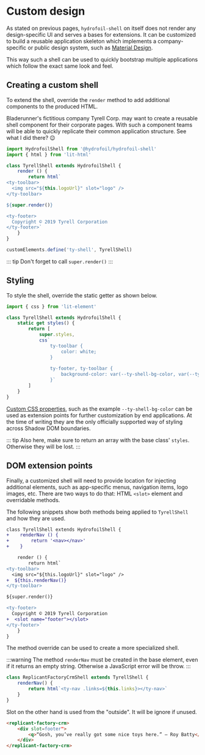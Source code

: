 # Custom design

As stated on previous pages, `hydrofoil-shell` on itself does not render any design-specific UI and
serves a bases for extensions. It can be customized to build a reusable application skeleton which
implements a company-specific or public design system, such as [Material Design](./material-design.md).

This way such a shell can be used to quickly bootstrap multiple applications which follow the exact same
look and feel.

## Creating a custom shell 

To extend the shell, override the `render` method to add additional components to the produced HTML.

Bladerunner's  fictitious company Tyrell Corp. may want to create a reusable shell component for
their corporate pages. With such a component teams will be able to quickly replicate their common
application structure. See what I did there? :wink:

```js
import HydrofoilShell from '@hydrofoil/hydrofoil-shell'
import { html } from 'lit-html'

class TyrellShell extends HydrofoilShell {
    render () {
        return html`
<ty-toolbar>
  <img src="${this.logoUrl}" slot="logo" />
</ty-toolbar>

${super.render()}

<ty-footer>
  Copyright © 2019 Tyrell Corporation
</ty-footer>`
    }
} 

customElements.define('ty-shell', TyrellShell)
```

::: tip
Don't forget to call `super.render()`
:::

## Styling

To style the shell, override the static getter as shown below.

```js
import { css } from 'lit-element'

class TyrellShell extends HydrofoilShell {
    static get styles() {
        return [
            super.styles,
            css`
                ty-toolbar {
                    color: white;
                }
                
                ty-footer, ty-toolbar {
                    background-color: var(--ty-shell-bg-color, var(--ty-color-orange-100))
                }`
        ]
    }
}
```

[Custom CSS properties][css], such as the example `--ty-shell-bg-color` can be used as extension points
for further customization by end applications. At the time of writing they are the only officially
supported way of styling across Shadow DOM boundaries.

::: tip
Also here, make sure to return an array with the base class' `styles`. Otherwise they will be lost.
:::

[css]: https://developer.mozilla.org/en-US/docs/Web/CSS/--*

## DOM extension points

Finally, a customized shell will need to provide location for injecting additional elements, such
as app-specific menus, navigation items, logo images, etc. There are two ways to do that: HTML `<slot>` element
and overridable methods.

The following snippets show both methods being applied to `TyrellShell` and how they are used.

```diff
class TyrellShell extends HydrofoilShell {
+    renderNav () {
+        return '<nav></nav>'
+    }

    render () {
        return html`
<ty-toolbar>
  <img src="${this.logoUrl}" slot="logo" />
+  ${this.renderNav()}
</ty-toolbar>

${super.render()}

<ty-footer>
  Copyright © 2019 Tyrell Corporation
+  <slot name="footer"></slot>
</ty-footer>`
    }
} 
```

The method override can be used to create a more specialized shell.

:::warning
The method `renderNav` must be created in the base element, even if it returns an empty string.
Otherwise a JavaScript error will be throw.
:::

```js
class ReplicantFactoryCrmShell extends TyrellShell {
    renderNav() {
        return html`<ty-nav .links=${this.links}></ty-nav>`
    }
}
```

Slot on the other hand is used from the "outside". It will be ignore if unused.

```html
<replicant-factory-crm>
    <div slot=footer">
        <q>“Gosh, you’ve really got some nice toys here.” – Roy Batty</q>
    </div>
</replicant-factory-crm>
```
